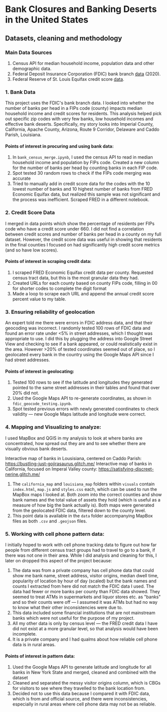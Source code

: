 # Bank Closures and Banking Deserts in the United States
## Datasets, cleaning and methodology 

### Main Data Sources
1. Census API for median household income, population data and other demographic data.
2. Federal Deposit Insurance Corporation (FDIC) bank branch [data](https://www7.fdic.gov/idasp/warp_download_all.asp) (2020).
3. Federal Reserve of St. Louis Equifax credit score [data](https://fred.stlouisfed.org/searchresults/?st=Equifax%20Subprime%20Credit%20Population%20).

### 1. Bank Data

This project uses the FDIC's bank branch data. I looked into whether the number of banks per head in a FIPs code (county) impacts median household income and credit scores for residents. This analysis helped pick out specific zip codes with very few banks, low household incomes and effective bank deserts. Specifically, my story looks into Imperial County, California, Apache County, Arizona, Route 9 Corridor, Delaware and Caddo Parish, Louisiana. 

#### Points of interest in procuring and using bank data: 
1. In `bank_census_merge.ipynb`, I used the census API to read in median household income and population by FIPs code. Created a new column for the number of banks per head by counting banks in each FIP code. 
2. Spot tested 30 random rows to check if the FIPs code merging was accurate 
3. Tried to manually add in credit score data for the codes with the 10 lowest number of banks and 10 highest number of banks from FRED Economic Equifax data, but realized this sample was not significant and the process was inefficient. Scraped FRED in a different notebook. 

### 2. Credit Score Data

I merged in data points which show the percentage of residents per FIPs code who have a credit score under 660. I did not find a correlation between credit scores and number of banks per head in a county on my full dataset. However, the credit score data was useful in showing that residents in the final counties I focused on had significantly high credit score metrics (and so have low scores). 

#### Points of interest in scraping credit data: 
1. I scraped FRED Economic Equifax credit data per county. Requested census tract data, but this is the most granular data they had. 
2. Created URLs for each county based on county FIPs code, filling in 00 for shorter codes to complete the digit format
3. Made a loop to scrape each URL and append the annual credit score percent value to my table. 

### 3. Ensuring reliability of geolocation 

An expert told me there were errors in FDIC address data, and that their geocoding was incorrect. I randomly tested 100 rows of FDIC data and found an error rate under <5% in street addresses, which I thought was appropriate to use. I did this by plugging the address into Google Street View and checking to see if a bank appeared, or could realistically exist in the area. However >20% of tested coordinates seemed out of place, so I geolocated every bank in the country using the Google Maps API since I had street addresses. 

#### Points of interest in geolocating: 
1. Tested 100 rows to see if the latitude and longitudes they generated pointed to the same street addresses in their tables and found that over 20% did not. 
2. Used the Google Maps API to re-generate coordinates, as shown in `fdic_geocode_testing.ipynb`. 
3. Spot tested previous errors with newly generated coordinates to check validity — new Google Maps latitude and longitude were correct. 

### 4. Mapping and Visualizing to analyze: 
I used MapBox and QGIS in my analysis to look at where banks are concentrated, how spread out they are and to see whether there are visually obvious bank deserts.

Interactive map of banks in Lousisiana, centered on Caddo Parish: https://bustling-just-gojirasaurus.glitch.me/ 
Interactive map of banks in California, focused on Imperal Valley county: https://satisfying-discreet-nerine.glitch.me/ 

1. The `california_map` and `louisiana_map` folders within `visuals` contain `index.html`, `map.js` and `styles.css` each, which can be used to run the MapBox maps I looked at. Both zoom into the correct counties and show bank names and the total value of assets they hold (which is useful as a measure of how big the bank actually is). Both maps were generated from the geolocated FDIC data, filtered down to the county level. 
2. This point data is available in the `data` folder accompanying MapBox files as both `.csv` and `.geojson` files. 

### 5. Working with cell phone pattern data: 

I initially hoped to work with cell phone tracking data to figure out how far people from different census tract groups had to travel to go to a bank, if there was not one in their area. While I did analysis and cleaning for this, I later on dropped this aspect of the project because: 
1. The data was from a private company has cell phone data that could show me bank name, street address, visitor origins, median dwell time, popularity of location by hour of day (scaled) but the bank names and counts I extracted from here did not match the FDIC data I used. The data had fewer or more banks per county than FDIC data showed. They seemed to treat ATMs in supermarkets and liquor stores etc. as "banks" and so their counts were off — I assumed it was ATMs but had no way to know what their other inconsistencies were due to. 
2. This data included some financial institutions that are not mainstream banks which were not useful for the purpose of my project. 
3. All my other data is only by census level — the FRED credit data I have did not exist at a more granular level, so that analysis would have been incomplete. 
4. It is a private company and I had qualms about how reliable cell phone data is in rural areas. 

#### Points of interest in pattern data: 
1. Used the Google Maps API to generate latitude and longitude for all banks in New York State and merged, cleaned and combined with the dataset
2. Cleaned and separated the messy visitor origins column, which is CBGs for visitors to see where they travelled to the bank location from. 
3. Decided not to use this data because I compared it with FDIC data, which is from and official source, and there were inconsistencies, especially in rural areas where cell phone data may not be as reliable. 

 
